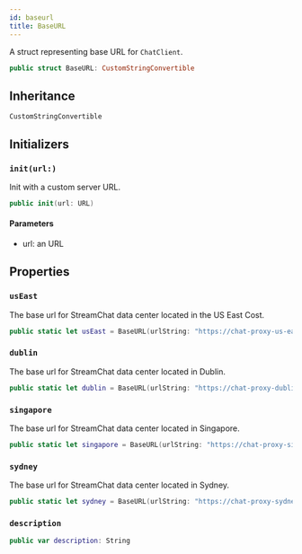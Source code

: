 ```yaml
---
id: baseurl 
title: BaseURL
--- 
```


A struct representing base URL for `ChatClient`.

``` swift
public struct BaseURL: CustomStringConvertible 
```

## Inheritance

`CustomStringConvertible`

## Initializers

### `init(url:)`

Init with a custom server URL.

``` swift
public init(url: URL) 
```

#### Parameters

  - url: an URL

## Properties

### `usEast`

The base url for StreamChat data center located in the US East Cost.

``` swift
public static let usEast = BaseURL(urlString: "https://chat-proxy-us-east.stream-io-api.com/")!
```

### `dublin`

The base url for StreamChat data center located in Dublin.

``` swift
public static let dublin = BaseURL(urlString: "https://chat-proxy-dublin.stream-io-api.com/")!
```

### `singapore`

The base url for StreamChat data center located in Singapore.

``` swift
public static let singapore = BaseURL(urlString: "https://chat-proxy-singapore.stream-io-api.com/")!
```

### `sydney`

The base url for StreamChat data center located in Sydney.

``` swift
public static let sydney = BaseURL(urlString: "https://chat-proxy-sydney.stream-io-api.com/")!
```

### `description`

``` swift
public var description: String 
```
